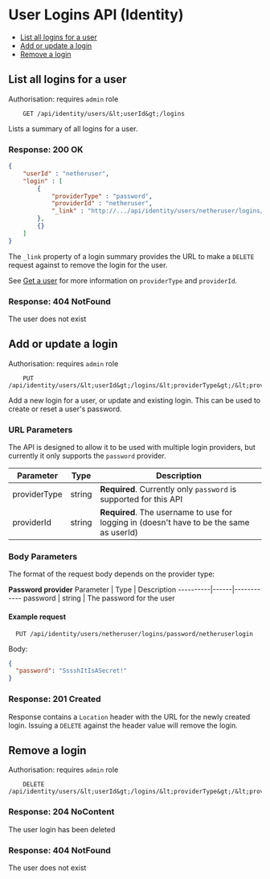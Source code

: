 # User Logins API (Identity)

* [List all logins for a user](#list-all-logins-for-a-user)
* [Add or update a login](#add-or-update-a-login)
* [Remove a login](#remove-a-login)

## List all logins for a user

Authorisation: requires `admin` role

```
    GET /api/identity/users/&lt;userId&gt;/logins
```

Lists a summary of all logins for a user.


### Response: 200 OK

```json
{
    "userId" : "netheruser",
    "login" : [
        {
            "providerType" : "password",
            "providerId" : "netheruser",
            "_link" : "http://.../api/identity/users/netheruser/logins/password/netheruser"
        },
        {}
    ]
}
```

The `_link` property of a login summary provides the URL to make a `DELETE` request against to remove the login for the user.

See [Get a user](users.md#get-a-user) for more information on `providerType` and `providerId`.


### Response: 404 NotFound
The user does not exist


## Add or update a login

Authorisation: requires `admin` role

```
    PUT /api/identity/users/&lt;userId&gt;/logins/&lt;providerType&gt;/&lt;providerId&gt;
```

Add a new login for a user, or update and existing login. This can be used to create or reset a user's password.

### URL Parameters
The API is designed to allow it to be used with multiple login providers, but currently it only supports the `password` provider.

Parameter | Type | Description
----------|------|------------
providerType | string | **Required**. Currently only `password` is supported for this API
providerId   | string | **Required**. The username to use for logging in (doesn't have to be the same as userId)

### Body Parameters
The format of the request body depends on the provider type:

**Password provider**
Parameter | Type | Description
----------|------|------------
password | string | The password for the user


#### Example request

```
  PUT /api/identity/users/netheruser/logins/password/netheruserlogin
```
Body:
```json
{
  "password": "SssshItIsASecret!"
}
```

### Response: 201 Created

Response contains a `Location` header with the URL for the newly created login. Issuing a `DELETE` against the header value will remove the login.



## Remove a login

Authorisation: requires `admin` role

```
    DELETE /api/identity/users/&lt;userId&gt;/logins/&lt;providerType&gt;/&lt;providerId&gt;
```

### Response: 204 NoContent

The user login has been deleted

### Response: 404 NotFound
The user does not exist